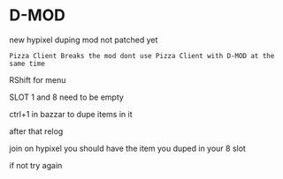 # D-MOD

new hypixel duping mod not patched yet

```Pizza Client Breaks the mod dont use Pizza Client with D-MOD at the same time```
 
RShift for menu

SLOT 1 and 8 need to be empty

ctrl+1 in bazzar to dupe items in it

after that relog

join on hypixel you should have the item you duped in your 8 slot

if not try again
